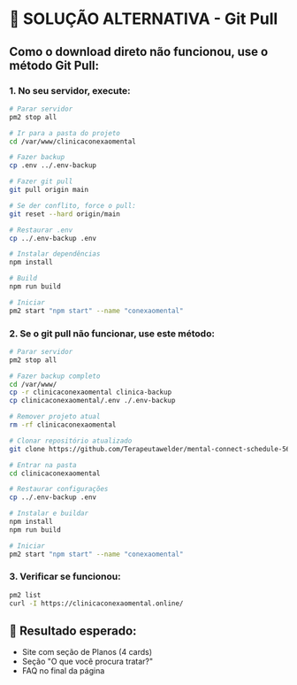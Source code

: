 # 🔧 SOLUÇÃO ALTERNATIVA - Git Pull

## Como o download direto não funcionou, use o método Git Pull:

### **1. No seu servidor, execute:**

```bash
# Parar servidor
pm2 stop all

# Ir para a pasta do projeto
cd /var/www/clinicaconexaomental

# Fazer backup
cp .env ../.env-backup

# Fazer git pull
git pull origin main

# Se der conflito, force o pull:
git reset --hard origin/main

# Restaurar .env
cp ../.env-backup .env

# Instalar dependências
npm install

# Build
npm run build

# Iniciar
pm2 start "npm start" --name "conexaomental"
```

### **2. Se o git pull não funcionar, use este método:**

```bash
# Parar servidor
pm2 stop all

# Fazer backup completo
cd /var/www/
cp -r clinicaconexaomental clinica-backup
cp clinicaconexaomental/.env ./.env-backup

# Remover projeto atual
rm -rf clinicaconexaomental

# Clonar repositório atualizado
git clone https://github.com/Terapeutawelder/mental-connect-schedule-56.git clinicaconexaomental

# Entrar na pasta
cd clinicaconexaomental

# Restaurar configurações
cp ../.env-backup .env

# Instalar e buildar
npm install
npm run build

# Iniciar
pm2 start "npm start" --name "conexaomental"
```

### **3. Verificar se funcionou:**

```bash
pm2 list
curl -I https://clinicaconexaomental.online/
```

## 🎯 Resultado esperado:
- Site com seção de Planos (4 cards)
- Seção "O que você procura tratar?"
- FAQ no final da página